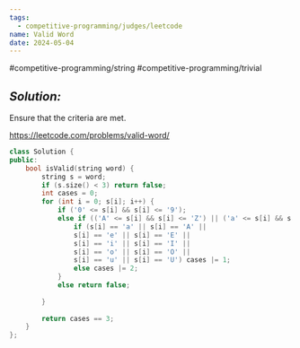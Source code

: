 ```yaml
---
tags:
  - competitive-programming/judges/leetcode
name: Valid Word
date: 2024-05-04
---
```

#competitive-programming/string #competitive-programming/trivial 
## _Solution:_
Ensure that the criteria are met.

https://leetcode.com/problems/valid-word/
```cpp
class Solution {
public:
    bool isValid(string word) {
        string s = word;
        if (s.size() < 3) return false;
        int cases = 0;
        for (int i = 0; s[i]; i++) {
            if ('0' <= s[i] && s[i] <= '9');
            else if (('A' <= s[i] && s[i] <= 'Z') || ('a' <= s[i] && s[i] <= 'z')) {
                if (s[i] == 'a' || s[i] == 'A' ||
                s[i] == 'e' || s[i] == 'E' ||
                s[i] == 'i' || s[i] == 'I' ||
                s[i] == 'o' || s[i] == 'O' ||
                s[i] == 'u' || s[i] == 'U') cases |= 1;
                else cases |= 2;
            }
            else return false;
            
        }
        
        return cases == 3;
    }
};
```